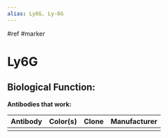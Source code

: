 ```yaml
---
alias: Ly6G, Ly-6G
---
```


#ref #marker

# Ly6G

**Biological Function:**
- 

**Antibodies that work:**

| Antibody | Color(s) | Clone |   Manufacturer  |
| -------- | -------- | ----- | --- |
|          |          |       |     |
